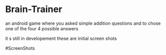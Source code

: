 # Brain-Trainer
an android game where you asked simple addition questions and to  chose one of the four 4 possible answers

it s still in developement
these are initial screen shots

#ScreenShots

